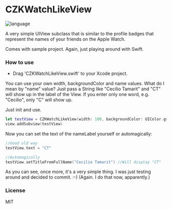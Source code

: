 # CZKWatchLikeView

![language](https://img.shields.io/badge/Language-%20Swift%20-orange.svg)

A very simple UIView subclass that is similar to the profile badges that represent the names of your friends on the Apple Watch.


Comes with sample project.
Again, just playing around with Swift.

### How to use

* Drag 'CZKWatchLikeView.swift' to your Xcode project.

You can use your own width, backgroundColor and name values.
What do I mean by "name" value? Just pass a String like "Cecilio Tamarit" and "CT" will show up in the label of the View. If you enter only one word, e.g. "Cecilio", only "C" will show up.

Just init and use.

```swift
let testView = CZKWatchLikeView(width: 100, backgroundColor: UIColor.greenColor(), name: "Cecilio Tamarit")
view.addSubview(testView)

```

Now you can set the text of the nameLabel yourself or automagically:
```swift
//Good old way
testView.text = "CT"

//Automagically
testView.setTitleFromFullName("Cecilio Tamarit") //Will display "CT"

```

As you can see, once more, it's a very simple thing. I was just testing around and decided to commit. :-)
(Again. I do that now, apparently.)

### License
MIT
